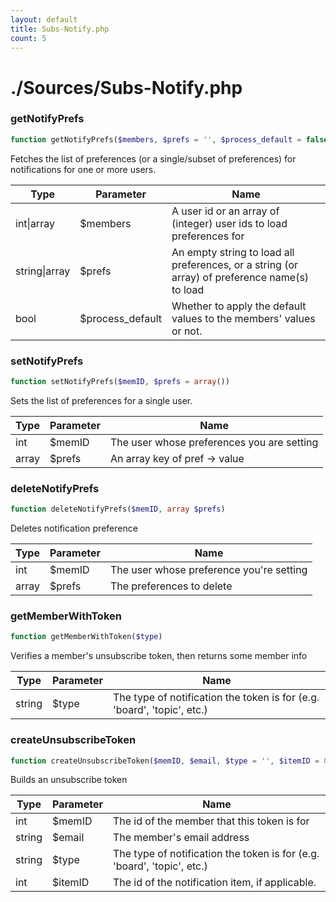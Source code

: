 ```yaml
---
layout: default
title: Subs-Notify.php
count: 5
---
```


# ./Sources/Subs-Notify.php

### getNotifyPrefs

```php
function getNotifyPrefs($members, $prefs = '', $process_default = false)
```
Fetches the list of preferences (or a single/subset of preferences) for
notifications for one or more users.



Type|Parameter|Name
---|---|---
int&#124;array|$members|A user id or an array of (integer) user ids to load preferences for
string&#124;array|$prefs|An empty string to load all preferences, or a string (or array) of preference name(s) to load
bool|$process_default|Whether to apply the default values to the members' values or not.
### setNotifyPrefs

```php
function setNotifyPrefs($memID, $prefs = array())
```
Sets the list of preferences for a single user.



Type|Parameter|Name
---|---|---
int|$memID|The user whose preferences you are setting
array|$prefs|An array key of pref -> value
### deleteNotifyPrefs

```php
function deleteNotifyPrefs($memID, array $prefs)
```
Deletes notification preference



Type|Parameter|Name
---|---|---
int|$memID|The user whose preference you're setting
array|$prefs|The preferences to delete
### getMemberWithToken

```php
function getMemberWithToken($type)
```
Verifies a member's unsubscribe token, then returns some member info



Type|Parameter|Name
---|---|---
string|$type|The type of notification the token is for (e.g. 'board', 'topic', etc.)
### createUnsubscribeToken

```php
function createUnsubscribeToken($memID, $email, $type = '', $itemID = 0)
```
Builds an unsubscribe token



Type|Parameter|Name
---|---|---
int|$memID|The id of the member that this token is for
string|$email|The member's email address
string|$type|The type of notification the token is for (e.g. 'board', 'topic', etc.)
int|$itemID|The id of the notification item, if applicable.

